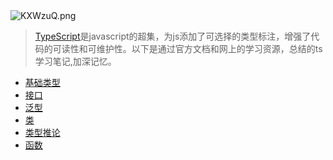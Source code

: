 <img src="https://s2.ax1x.com/2019/11/03/KXWzuQ.png" alt="KXWzuQ.png" border="0" />

> [TypeScript](https://www.typescriptlang.org/)是javascript的超集，为js添加了可选择的类型标注，增强了代码的可读性和可维护性。以下是通过官方文档和网上的学习资源，总结的ts学习笔记,加深记忆。

* [基础类型](/frontend/typescript/basetype.md)
* [接口](/frontend/typescript/interface.md)
* [泛型](/frontend/typescript/generic.md)
* [类](/frontend/typescript/class.md)
* [类型推论](/frontend/typescript/interence.md)
* [函数](/frontend/typescript/function.md)